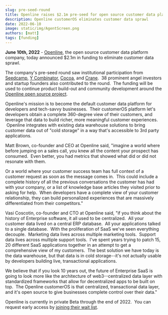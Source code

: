 ```yaml
---
slug: pre-seed-round
title: Openline raises $2.1m pre-seed for open source customer data platform
description: Openline customerOS eliminates customer data sprawl
date: 2022-06-10
image: static/img/AgentScreen.png
authors: [matt]
tags: [funding]
---
```


**June 10th, 2022** - [Openline][openline], the open source customer data platform company, today announced $2.1m in funding to eliminate customer data sprawl. 

The company's pre-seed round saw institutional participation from [Seedcamp][seedcamp], [Y Combinator][yc], [Cocoa][cocoa], and [Crane][crane].  38 prominent angel investors and startup founders also contributed to the round.  The funding will be used to continue product build-out and community development around the [Openline open source project][github].

<!--truncate-->

Openline's mission is to become the default customer data platform for developers and tech-savvy businesses.  Their customerOS platform let's developers obtain a complete 360-degree view of their customers, and leverage that data to build richer, more meaningful customer experiences.  Openline integrates with existing data warehouse solutions to bring customer data out of "cold storage" in a way that's accessible to 3rd party applications.

Matt Brown, co-founder and CEO at Openline said, "imagine a world where before jumping on a sales call, you knew all the content your prospect has consumed.  Even better, you had metrics that showed what did or did not resonate with them.

Or a world where your customer success team has full context of a customer request as soon as the message comes in.  This could include a complete history of all the previous conversations the customer has had with your company, or a list of knowledge base articles they visited prior to asking for help.  When developers have a complete view of your customer relationship, they can build personalized experiences that are massively differentiated from their competitors."

Vasi Coscotin, co-founder and CTO at Openline said, "if you think about the history of Enterprise software, it all used to be centralized.  All your customer data lived on a central ERP database.  All your applications talked to a single database.  With the proliferation of SaaS we've seen everything decouple.  Marketing data lives across multiple marketing tools.  Support data lives across multiple support tools.  I've spent years trying to patch 15, 20 different SaaS applications together in an attempt to get a comprehensive view of my customers.  The best solution we have today is the data warehouse, but that data is in cold storage--it's not actually usable by developers building live, transactional applications.

We believe that if you look 10 years out, the future of Enterprise SaaS is going to look more like the architecture of web3--centralized data layer with standardized frameworks that allow for decentralized apps to be built on top.  The Openline customerOS is that centralized, transactional data layer, and it's open source to give businesses complete control over their data."

Openline is currently in private Beta through the end of 2022\.  You can request early access by [joining their wait list][openline].


<!--References-->

[cocoa]: https://www.cocoa.vc/
[crane]: https://crane.vc/
[github]: https://github.com/openline-ai
[openline]: </>
[seedcamp]: https://seedcamp.com/
[yc]: https://www.ycombinator.com/